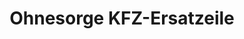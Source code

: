 ---
title: "Ohnesorge KFZ-Ersatzeile"
url: /duderstadt/ohnesorge-kfz-ersatzeile/
shop: Autoteile
---